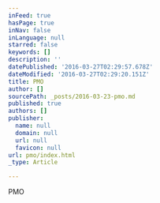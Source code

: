 ```yaml
---
inFeed: true
hasPage: true
inNav: false
inLanguage: null
starred: false
keywords: []
description: ''
datePublished: '2016-03-27T02:29:57.678Z'
dateModified: '2016-03-27T02:29:20.151Z'
title: PMO
author: []
sourcePath: _posts/2016-03-23-pmo.md
published: true
authors: []
publisher:
  name: null
  domain: null
  url: null
  favicon: null
url: pmo/index.html
_type: Article

---
```

PMO